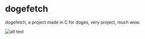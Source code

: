 # dogefetch
dogefetch, a project made in C for doges, very project, much wow.

![alt text](https://i.imgur.com/ncplucc.png)
